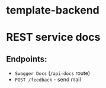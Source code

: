 # template-backend

# REST service docs

## Endpoints:

- `Swagger Docs` (`/api-docs` route)
- `POST /feedback` - send mail
